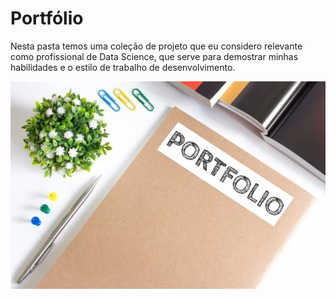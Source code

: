 # Portfólio

Nesta pasta temos uma coleção de projeto que eu considero relevante como profissional de Data Science, que serve para demostrar minhas habilidades e o estilo de trabalho de desenvolvimento. 



![](img/portfolio.jpg)

